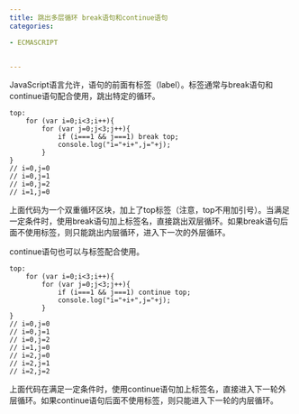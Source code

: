 ```yaml
---
title: 跳出多层循环 break语句和continue语句
categories: 

- ECMASCRIPT


---
```


JavaScript语言允许，语句的前面有标签（label）。标签通常与break语句和continue语句配合使用，跳出特定的循环。

```
top:
    for (var i=0;i<3;i++){
        for (var j=0;j<3;j++){
            if (i===1 && j===1) break top;
            console.log("i="+i+",j="+j);
        }
}
// i=0,j=0
// i=0,j=1
// i=0,j=2
// i=1,j=0
```
上面代码为一个双重循环区块，加上了top标签（注意，top不用加引号）。当满足一定条件时，使用break语句加上标签名，直接跳出双层循环。如果break语句后面不使用标签，则只能跳出内层循环，进入下一次的外层循环。

continue语句也可以与标签配合使用。
```
top:
    for (var i=0;i<3;i++){
        for (var j=0;j<3;j++){
            if (i===1 && j===1) continue top;
            console.log("i="+i+",j="+j);
        }
}
// i=0,j=0
// i=0,j=1
// i=0,j=2
// i=1,j=0
// i=2,j=0
// i=2,j=1
// i=2,j=2
```
上面代码在满足一定条件时，使用continue语句加上标签名，直接进入下一轮外层循环。如果continue语句后面不使用标签，则只能进入下一轮的内层循环。